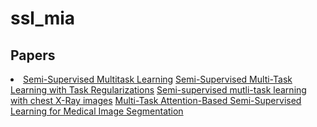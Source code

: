 # ssl_mia

## Papers
<li>
  <a href="https://papers.nips.cc/paper/3198-semi-supervised-multitask-learning.pdf">Semi-Supervised Multitask Learning</a>
  <a href="https://users.cs.fiu.edu/archive/taoli/pub/ICDM09-SSMTL.pdf">Semi-Supervised Multi-Task Learning with Task Regularizations</a>
  <a href="https://arxiv.org/abs/1908.03693">Semi-supervised mutli-task learning with chest X-Ray images</a>
  <a href="https://arxiv.org/abs/1907.12303">Multi-Task Attention-Based Semi-Supervised Learning for Medical Image Segmentation</a>
  

 </li>
